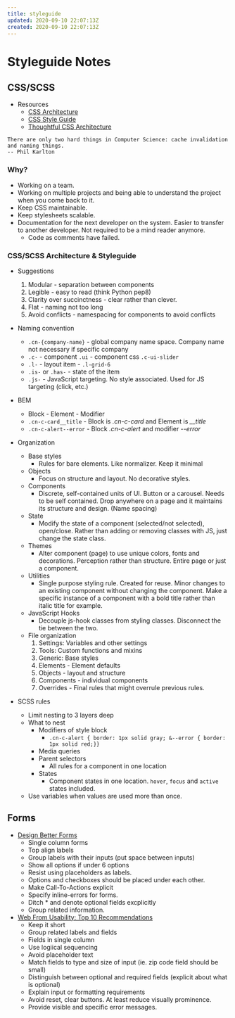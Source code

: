 ```yaml
---
title: styleguide
updated: 2020-09-10 22:07:13Z
created: 2020-09-10 22:07:13Z
---
```


# Styleguide Notes

## CSS/SCSS
* Resources
    * [CSS Architecture](http://bradfrost.com/blog/post/css-architecture-for-design-systems/)
    * [CSS Style Guide](https://cssguidelin.es)
    * [Thoughtful CSS Architecture](https://seesparkbox.com/foundry/thoughtful_css_architecture)

```
There are only two hard things in Computer Science: cache invalidation and naming things.
-- Phil Karlton
```

### Why?
* Working on a team.
* Working on multiple projects and being able to understand the project when you come back to it.
* Keep CSS maintainable.
* Keep stylesheets scalable.
* Documentation for the next developer on the system. Easier to transfer to another developer. Not required to be a mind reader anymore.
    * Code as comments have failed.

### CSS/SCSS Architecture & Styleguide
* Suggestions
    1. Modular - separation between components
    1. Legible - easy to read (think Python pep8)
    1. Clarity over succinctness - clear rather than clever.
    1. Flat - naming not too long
    1. Avoid conflicts - namespacing for components to avoid conflicts

* Naming convention
    * `.cn-{company-name}` - global company name space. Company name not necessary if specific company
    * `.c-` - component `.ui` - component css `.c-ui-slider`
    * `.l-` - layout item - `.l-grid-6`
    * `.is-` or `.has-` - state of the item
    * `.js-` - JavaScript targeting. No style associated. Used for JS targeting (click, etc.)

* BEM
    * Block - Element - Modifier
    * `.cn-c-card__title` - Block is *.cn-c-card* and Element is *__title*
    * `.cn-c-alert--error` - Block *.cn-c-alert* and modifier *--error*

* Organization
    * Base styles
        * Rules for bare elements. Like normalizer. Keep it minimal
    * Objects
        * Focus on structure and layout. No decorative styles.
    * Components
        * Discrete, self-contained units of UI. Button or a carousel. Needs to be self contained. Drop anywhere on a page and it maintains its structure and design. (Name spacing)
    * State
        * Modify the state of a component (selected/not selected), open/close. Rather than adding or removing classes with JS, just change the state class.
    * Themes
        * Alter component (page) to use unique colors, fonts and decorations. Perception rather than structure. Entire page or just a component.
    * Utilities
        * Single purpose styling rule. Created for reuse. Minor changes to an existing component without changing the component. Make a specific instance of a component with a bold title rather than italic title for example.
    * JavaScript Hooks
        * Decouple js-hook classes from styling classes. Disconnect the tie between the two.
    * File organization
        1. Settings: Variables and other settings
        1. Tools: Custom functions and mixins
        1. Generic: Base styles
        1. Elements - Element defaults
        1. Objects - layout and structure
        1. Components - individual components
        1. Overrides - Final rules that might overrule previous rules.

* SCSS rules
    * Limit nesting to 3 layers deep
    * What to nest
        * Modifiers of style block
            * `.cn-c-alert { border: 1px solid gray; &--error { border: 1px solid red;}}` 
        * Media queries
        * Parent selectors
            * All rules for a component in one location
        * States
            * Component states in one location. `hover`, `focus` and `active` states included.
    * Use variables when values are used more than once.

## Forms
* [Design Better Forms](https://uxdesign.cc/design-better-forms-96fadca0f49c)
    * Single column forms
    * Top align labels
    * Group labels with their inputs (put space between inputs)
    * Show all options if under 6 options
    * Resist using placeholders as labels.
    * Options and checkboxes should be placed under each other.
    * Make Call-To-Actions explicit
    * Specify inline-errors for forms.
    * Ditch * and denote optional fields excplicitly
    * Group related information.
* [Web From Usability: Top 10 Recommendations](https://www.nngroup.com/articles/web-form-design/)
    * Keep it short
    * Group related labels and fields
    * Fields in single column
    * Use logiical sequencing
    * Avoid placeholder text
    * Match fields to type and size of input (ie. zip code field should be small)
    * Distinguish between optional and required fields (explicit about what is optional)
    * Explain input or formatting requirements
    * Avoid reset, clear buttons. At least reduce visually prominence.
    * Provide visible and specific error messages.
